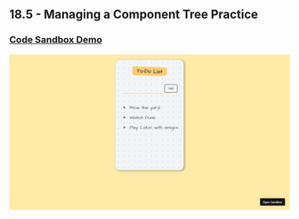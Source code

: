 ## 18.5 - Managing a Component Tree Practice

### [Code Sandbox Demo](https://1e70g8.csb.app/)

!["Page"](./Page.png)

